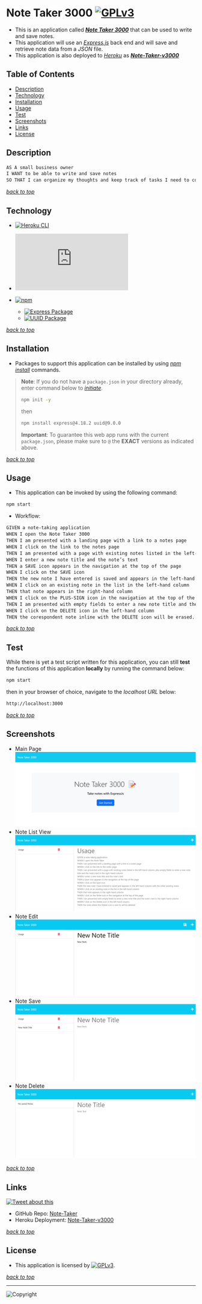 # Note Taker 3000 [![GPLv3](https://img.shields.io/static/v1.svg?label=📃%20License&message=GPL%20v3.0&color=important)](./LICENSE)

* This is an application called [***Note Taker 3000***](https://note-taker-v3000-27717ed21972.herokuapp.com/) that can be used to write and save notes.
* This application will use an [*Express.js*](https://expressjs.com/) back end and will save and retrieve note data from a *JSON* file.
* This application is also deployed to [*Heroku*](https://www.heroku.com) as ***[Note-Taker-v3000](https://note-taker-v3000-27717ed21972.herokuapp.com/)***

## Table of Contents

* [Description](#description)
* [Technology](#technology)
* [Installation](#installation)
* [Usage](#usage)
* [Test](#test)
* [Screenshots](#screenshots)
* [Links](#links)
* [License](#license)

## Description

```md
AS A small business owner
I WANT to be able to write and save notes
SO THAT I can organize my thoughts and keep track of tasks I need to complete
```

[*back to top*](#table-of-contents)

## Technology

* [![Heroku CLI](https://img.shields.io/badge/Heroku-v8.1.9-informational?logo=heroku)](https://devcenter.heroku.com/articles/heroku-cli)
* [![Node.js](https://img.shields.io/badge/Node.js®-v20.4.0-blue?logo=node.js)](https://nodejs.org/en)

* [![npm](https://img.shields.io/badge/npm-v9.8.0-blue?logo=npm)](https://docs.npmjs.com/cli/v9/)
  * [![Express Package](https://img.shields.io/badge/Express-4.18.2-green?logo=express)](https://expressjs.com/)
  * [![UUID Package](https://img.shields.io/badge/UUID-9.0.0-green?logo=npm)](https://www.npmjs.com/package/uuid)

[*back to top*](#table-of-contents)

## Installation

* Packages to support this application can be installed by using [*npm install*](https://docs.npmjs.com/cli/v9/commands/npm-install) commands.

> **Note**: If you do not have a `package.json` in your directory already, enter command below to [*initiate*](https://docs.npmjs.com/cli/v9/commands/npm-init).
>
>```bash
>npm init -y
>```
>
>then
>
>```bash
>npm install express@4.18.2 uuid@9.0.0
>```
>
> **Important**: To guarantee this web app runs with the current `package.json`, please make sure to `@` the **EXACT** versions as indicated above.

[*back to top*](#table-of-contents)

## Usage

* This application can be invoked by using the following command:

```bash
npm start
```

* Workflow:

```md
GIVEN a note-taking application
WHEN I open the Note Taker 3000
THEN I am presented with a landing page with a link to a notes page
WHEN I click on the link to the notes page
THEN I am presented with a page with existing notes listed in the left-hand column, plus empty fields to enter a new note title and the note’s text in the right-hand column
WHEN I enter a new note title and the note’s text
THEN a SAVE icon appears in the navigation at the top of the page
WHEN I click on the SAVE icon
THEN the new note I have entered is saved and appears in the left-hand column with the other existing notes
WHEN I click on an existing note in the list in the left-hand column
THEN that note appears in the right-hand column
WHEN I click on the PLUS-SIGN icon in the navigation at the top of the page
THEN I am presented with empty fields to enter a new note title and the note’s text in the right-hand column
WHEN I click on the DELETE icon in the left-hand column
THEN the corespondent note inline with the DELETE icon will be erased.
```

[*back to top*](#table-of-contents)

## Test

While there is yet a test script written for this application, you can still **test** the functions of this application **locally** by running the command below:

```bash
npm start
```

then in your browser of choice, navigate to the *localhost URL* below:

```md
http://localhost:3000
```

[*back to top*](#table-of-contents)

## Screenshots

* Main Page
![Main](./examples/nt3000-main.png)
* Note List View
![Note List View](./examples/nt3000-noteListView.png)
* Note Edit
![Note Edit](./examples/nt3000-noteEdit.png)
* Note Save
![Note Save](./examples/nt300-noteSave.png)
* Note Delete
![Note Delete](./examples/nt3000-noteDelete.png)

[*back to top*](#table-of-contents)

## Links

[![Tweet about this](https://img.shields.io/static/v1.svg?label=Tweet%20about%20this&message=🎵&color=blue&logo=twitter&style=social)](https://rb.gy/zsevz)

* GitHub Repo: [Note-Taker](https://github.com/Ronin1702/Note-Taker)
* Heroku Deployment: [Note-Taker-v3000](https://note-taker-v3000-27717ed21972.herokuapp.com/)
<!-- * ![Screenshot1](./examples/) -->
<!-- * ![Screenshot2](./examples/) -->
[*back to top*](#table-of-contents)

## License

* This application is licensed by [![GPLv3](https://img.shields.io/static/v1.svg?label=📃%20License&message=GPL%20v3.0&color=important)](./LICENSE).

[*back to top*](#table-of-contents)
- - -
![Copyright](https://img.shields.io/static/v1.svg?label=Note%20Taker%20©️%20&message=%202023%20Kai%20Chen&labelColor=informational&color=033450)

